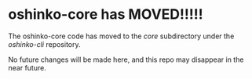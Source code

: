 # oshinko-core has MOVED!!!!!

The oshinko-core code has moved to the *core* subdirectory under the *oshinko-cli* repository.

No future changes will be made here, and this repo may disappear in the near future.
